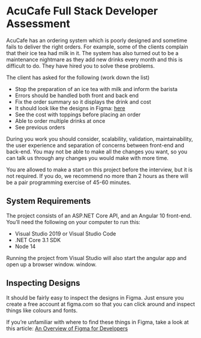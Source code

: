 # AcuCafe Full Stack Developer Assessment

AcuCafe has an ordering system which is poorly designed and sometime fails to deliver the right orders. For example, some of the clients complain that their ice tea had milk in it. The system has also turned out to be a maintenance nightmare as they add new drinks every month and this is difficult to do. They have hired you to solve these problems. 

The client has asked for the following (work down the list) 
- Stop the preparation of an ice tea with milk and inform the barista 
- Errors should be handled both front and back end  
- Fix the order summary so it displays the drink and cost 
- It should look like the designs in Figma: [here](https://www.figma.com/file/9N9zM1e6XkBhxGtfAPCB2t/Full-Stack-AcuCafe?node-id=0%3A1)
- See the cost with toppings before placing an order 
- Able to order multiple drinks at once 
- See previous orders

During you work you should consider, scalability, validation, maintainability, the user experience and separation of concerns between front-end and back-end. You may not be able to make all the changes you want, so you can talk us through any changes you would make with more time.  

You are allowed to make a start on this project before the interview, but it is not required. If you do, we recommend no more than 2 hours as there will be a pair programming exercise of 45-60 minutes. 

## System Requirements

The project consists of an ASP.NET Core API, and an Angular 10 front-end. You’ll need the 
following on your computer to run this:

- Visual Studio 2019 or Visual Studio Code
- .NET Core 3.1 SDK
- Node 14

Running the project from Visual Studio will also start the angular app and open up a browser window.
window.

## Inspecting Designs

It should be fairly easy to inspect the designs in Figma. Just ensure you create a free account 
at figma.com so that you can click around and inspect things like colours and fonts.

If you’re unfamiliar with where to find these things in Figma, take a look at this article: [An Overview of Figma for Developers](https://www.figma.com/best-practices/tips-on-developer-handoff/an-overview-of-figma-for-developers/)


